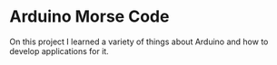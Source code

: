 # Arduino Morse Code
On this project I learned a variety of things about Arduino and how to develop applications for it.
